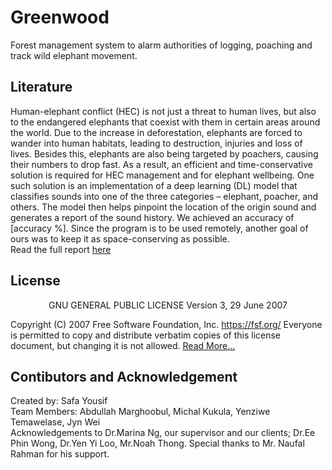 # Greenwood
Forest management system to alarm authorities of logging, poaching and track wild elephant movement.

## Literature 
Human-elephant conflict (HEC) is not just a threat to human lives, but also to the endangered elephants that coexist with them in certain areas around the world. Due to the increase in deforestation, elephants are forced to wander into human habitats, leading to destruction, injuries and loss of lives. Besides this, elephants are also being targeted by poachers, causing their numbers to drop fast. As a result, an efficient and time-conservative solution is required for HEC management and for elephant wellbeing. One such solution is an implementation of a deep learning (DL) model that classifies sounds into one of the three categories – elephant, poacher, and others. The model then helps pinpoint the location of the origin sound and generates a report of the sound history. We achieved an accuracy of [accuracy %]. Since the program is to be used remotely, another goal of ours was to keep it as space-conserving as possible. </br>
Read the full report [here](https://safaa.dev/greenwood_paper)

## License
<p align="center">
                    GNU GENERAL PUBLIC LICENSE
                       Version 3, 29 June 2007

 Copyright (C) 2007 Free Software Foundation, Inc. <https://fsf.org/>
 Everyone is permitted to copy and distribute verbatim copies
 of this license document, but changing it is not allowed. [Read More...](https://github.com/Safayy/greenwood/blob/main/LICENSE)
</p> 

## Contibutors and Acknowledgement
Created by: Safa Yousif </br>
Team Members: Abdullah Marghoobul, Michal Kukula, Yenziwe Temawelase, Jyn Wei </br>
Acknowledgements to Dr.Marina Ng, our supervisor and our clients; Dr.Ee Phin Wong, Dr.Yen Yi Loo, Mr.Noah Thong. Special thanks to Mr. Naufal Rahman for his support.
